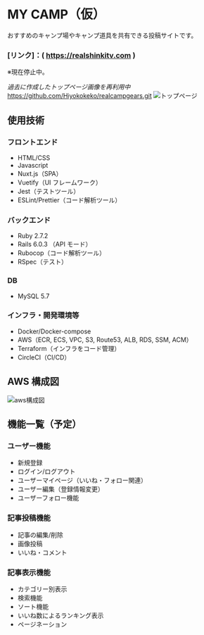 # MY CAMP（仮）

おすすめのキャンプ場やキャンプ道具を共有できる投稿サイトです。

### [リンク]：( https://realshinkitv.com )

※現在停止中。

_過去に作成したトップページ画像を再利用中_
https://github.com/Hiyokokeko/realcampgears.git
![トップページ](https://user-images.githubusercontent.com/62534064/142758379-f520c525-c685-4f70-b8c7-1a89097f86b4.jpg "トップ画像")

## 使用技術

### フロントエンド

- HTML/CSS
- Javascript
- Nuxt.js（SPA）
- Vuetify（UI フレームワーク）
- Jest（テストツール）
- ESLint/Prettier（コード解析ツール）

### バックエンド

- Ruby 2.7.2
- Rails 6.0.3 （API モード）
- Rubocop（コード解析ツール）
- RSpec（テスト）

### DB

- MySQL 5.7

### インフラ・開発環境等

- Docker/Docker-compose
- AWS（ECR, ECS, VPC, S3, Route53, ALB, RDS, SSM, ACM）
- Terraform（インフラをコード管理）
- CircleCI（CI/CD）

## AWS 構成図

![aws構成図](https://user-images.githubusercontent.com/62534064/142761057-c44a7f9a-f133-4e16-aed2-75207ecb7fc4.png)

## 機能一覧（予定）

### ユーザー機能

- 新規登録
- ログイン/ログアウト
- ユーザーマイページ（いいね・フォロー関連）
- ユーザー編集（登録情報変更）
- ユーザーフォロー機能

### 記事投稿機能

- 記事の編集/削除
- 画像投稿
- いいね・コメント

### 記事表示機能

- カテゴリー別表示
- 検索機能
- ソート機能
- いいね数によるランキング表示
- ページネーション
